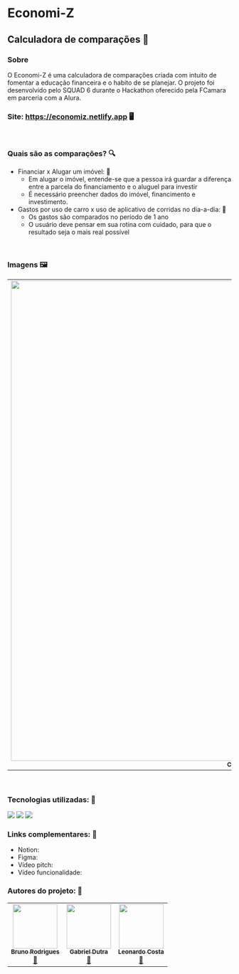 # Economi-Z
## Calculadora de comparações 💸

### Sobre

O Economi-Z é uma calculadora de comparações criada com intuito de fomentar a educação financeira e o habito de se planejar.
O projeto foi desenvolvido pelo SQUAD 6 durante o Hackathon oferecido pela FCamara em parceria com a Alura.
### Site: https://economiz.netlify.app 🖥️

<br>

### Quais são as comparações? 🔍
- Financiar x Alugar um imóvel: 🏡
  - Em alugar o imóvel, entende-se que a pessoa irá guardar a diferença entre a parcela do financiamento e o aluguel para investir
  - É necessário preencher dados do imóvel, financimento e investimento.
- Gastos por uso de carro x uso de aplicativo de corridas no dia-a-dia: 🚕
  - Os gastos são comparados no período de 1 ano
  - O usuário deve pensar em sua rotina com cuidado, para que o resultado seja o mais real possível

<br>

### Imagens 🖼️
<table>
  <tr border>
    <td align="center"><img src="https://github.com/gfhdutra/backgrounds/blob/main/gif_imovel_540p_zoom.gif" width="1080px" alt=""/><br /><sub><b>Cálulo do Imóvel</b></sub><br /></td>
    <td align="center"><img src="https://github.com/gfhdutra/backgrounds/blob/main/gif_carro_540p_zoom.gif" width="1080px" alt=""/><br /><sub><b>Cálulo do Automóvel</b></sub><br /></td>
  </tr>
 </table>

<br>

### Tecnologias utilizadas: 🧰
<a href="https://developer.mozilla.org/en-US/docs/Web/Guide/HTML/HTML5" target="_blank"><img  src="https://img.shields.io/static/v1?label=&message=html5&color=0D1017&style=for-the-badge&logo=html5&logoColor=E34F26&link=https://leftgithub.com"/></a>
<a href="https://developer.mozilla.org/en-US/docs/Web/CSS"><img  src="https://img.shields.io/static/v1?label=&message=css3&color=0D1017&style=for-the-badge&logo=css3&logoColor=1572B6"/></a>
<a href="https://www.javascript.com/"><img  src="https://img.shields.io/static/v1?label=&message=javascript&color=0D1017&style=for-the-badge&logo=javascript&logoColor=F7DF1E"/></a>


### Links complementares: 🔗
- Notion:
- Figma: 
- Vídeo pitch:
- Vídeo funcionalidade:


### Autores do projeto: 🧙
<table>
  <tr>
    <td align="center"><a href="https://github.com/BrunoKamui"><img style="border: 0px;" src="https://unavatar.now.sh/github/BrunoKamui" width="100px;" alt=""/><br /><sub><b>Bruno Rodrigues</b></sub></a><br /><a href="https://github.com/BrunoKamui" title="Bruno">🚀</a></td>
    <td align="center"><a href="https://github.com/gfhdutra"><img style="border: 0px;" src="https://unavatar.now.sh/github/gfhdutra" width="100px;" alt=""/><br /><sub><b>Gabriel Dutra</b></sub></a><br /><a href="https://github.com/gfhdutra" title="Gabriel">🚀</a></td>
    <td align="center"><a href="https://github.com/LeonardoCostaG"><img style="border: 0px;" src="https://unavatar.now.sh/github/LeonardoCostaG" width="100px;" alt=""/><br /><sub><b>Leonardo Costa</b></sub></a><br /><a href="https://github.com/LeonardoCostaG" title="Leo">🚀</a></td>
  </tr>
</table>

